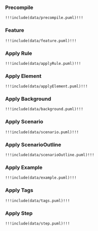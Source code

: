 ### Precompile
```plantuml
!!!include(data/precompile.puml)!!!
```

### Feature
```plantuml
!!!include(data/feature.puml)!!!
```

### Apply Rule
```plantuml
!!!include(data/applyRule.puml)!!!
```

### Apply Element
```plantuml
!!!include(data/applyElement.puml)!!!
```

### Apply Background
```plantuml
!!!include(data/background.puml)!!!
```

### Apply Scenario
```plantuml
!!!include(data/scenario.puml)!!!
```

### Apply ScenarioOutline
```plantuml
!!!include(data/scenarioOutline.puml)!!!
```

### Apply Example
```plantuml
!!!include(data/example.puml)!!!
```

### Apply Tags
```plantuml
!!!include(data/tags.puml)!!!
```

### Apply Step
```plantuml
!!!include(data/step.puml)!!!
```

